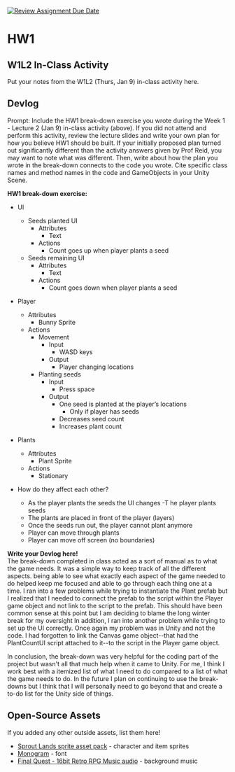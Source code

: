 [![Review Assignment Due Date](https://classroom.github.com/assets/deadline-readme-button-22041afd0340ce965d47ae6ef1cefeee28c7c493a6346c4f15d667ab976d596c.svg)](https://classroom.github.com/a/MjLLqDcN)
# HW1
## W1L2 In-Class Activity

Put your notes from the W1L2 (Thurs, Jan 9) in-class activity here.

## Devlog
Prompt: Include the HW1 break-down exercise you wrote during the Week 1 - Lecture 2 (Jan 9) in-class activity (above). If you did not attend and perform this activity, review the lecture slides and write your own plan for how you believe HW1 should be built. If your initially proposed plan turned out significantly different than the activity answers given by Prof Reid, you may want to note what was different. Then, write about how the plan you wrote in the break-down connects to the code you wrote. Cite specific class names and method names in the code and GameObjects in your Unity Scene.

**HW1 break-down exercise:**
- UI
    - Seeds planted UI
        - Attributes
            - Text
        - Actions
            - Count goes up when player plants a seed
    - Seeds remaining UI
        - Attributes
            - Text 
        - Actions
            - Count goes down when player plants a seed
- Player
    - Attributes
        - Bunny Sprite
    - Actions
        - Movement
            - Input
                - WASD keys
            - Output
                - Player changing locations
        - Planting seeds
            - Input
                - Press space 
            - Output
                - One seed is planted at the player’s locations
                    - Only if player has seeds
                - Decreases seed count
                - Increases plant count
- Plants
    - Attributes
        - Plant Sprite
    - Actions
        - Stationary

- How do they affect each other? 
    - As the  player plants the seeds the UI changes
    -T he player plants seeds
    - The plants are placed in front of the player (layers)
    - Once the seeds run out, the player cannot plant anymore 
    - Player can move through plants
    - Player can move off screen (no boundaries)



**Write your Devlog here!**\
The break-down completed in class acted as a sort of manual as to what the game needs. It was a simple way to keep track of all the different aspects. being able to see what exactly each aspect of the game needed to do helped keep me focused and able to go through each thing one at a time. I ran into a few problems while trying to instantiate the Plant prefab but I realized that I needed to connect the prefab to the script within the Player game object and not link to the script to the prefab. This should have been common sense at this point but I am deciding to blame the long winter break for my oversight In addition, I ran into another problem while trying to set up the UI correctly. Once again my problem was in Unity and not the code. I had forgotten to link the Canvas game object--that had the PlantCountUI script attached to it--to the script in the Player game object. 

In conclusion, the break-down was very helpful for the coding part of the project but wasn't all that much help when it came to Unity. For me, I think I work best with a itemized list of what I need to do compared to a list of what the game needs to do. In the future I plan on continuing to use the break-downs but I think that I will personally need to go beyond that and create a to-do list for the Unity side of things.


## Open-Source Assets
If you added any other outside assets, list them here!
- [Sprout Lands sprite asset pack](https://cupnooble.itch.io/sprout-lands-asset-pack) - character and item sprites
- [Monogram](https://datagoblin.itch.io/monogram) - font
- [Final Quest - 16bit Retro RPG Music audio](https://img.itch.zone/aW1nLzU1OTg2ODQucG5n/original/pMdG0Q.png) - background music